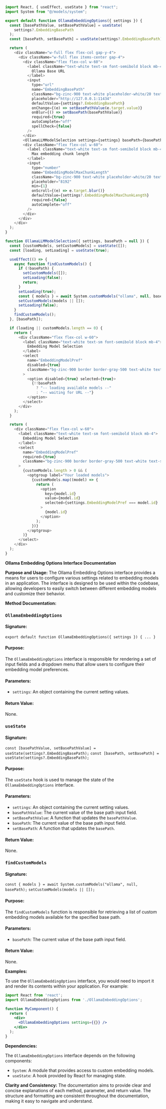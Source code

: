 ```javascript
import React, { useEffect, useState } from "react";
import System from "@/models/system";

export default function OllamaEmbeddingOptions({ settings }) {
  const [basePathValue, setBasePathValue] = useState(
    settings?.EmbeddingBasePath
  );
  const [basePath, setBasePath] = useState(settings?.EmbeddingBasePath);

  return (
    <div className="w-full flex flex-col gap-y-4">
      <div className="w-full flex items-center gap-4">
        <div className="flex flex-col w-60">
          <label className="text-white text-sm font-semibold block mb-4">
            Ollama Base URL
          </label>
          <input
            type="url"
            name="EmbeddingBasePath"
            className="bg-zinc-900 text-white placeholder-white/20 text-sm rounded-lg focus:border-white block w-full p-2.5"
            placeholder="http://127.0.0.1:11434"
            defaultValue={settings?.EmbeddingBasePath}
            onChange={(e) => setBasePathValue(e.target.value)}
            onBlur={() => setBasePath(basePathValue)}
            required={true}
            autoComplete="off"
            spellCheck={false}
          />
        </div>
        <OllamaLLMModelSelection settings={settings} basePath={basePath} />
        <div className="flex flex-col w-60">
          <label className="text-white text-sm font-semibold block mb-4">
            Max embedding chunk length
          </label>
          <input
            type="number"
            name="EmbeddingModelMaxChunkLength"
            className="bg-zinc-900 text-white placeholder-white/20 text-sm rounded-lg focus:border-white block w-full p-2.5"
            placeholder="8192"
            min={1}
            onScroll={(e) => e.target.blur()}
            defaultValue={settings?.EmbeddingModelMaxChunkLength}
            required={false}
            autoComplete="off"
          />
        </div>
      </div>
    </div>
  );
}

function OllamaLLMModelSelection({ settings, basePath = null }) {
  const [customModels, setCustomModels] = useState([]);
  const [loading, setLoading] = useState(true);

  useEffect(() => {
    async function findCustomModels() {
      if (!basePath) {
        setCustomModels([]);
        setLoading(false);
        return;
      }
      setLoading(true);
      const { models } = await System.customModels("ollama", null, basePath);
      setCustomModels(models || []);
      setLoading(false);
    }
    findCustomModels();
  }, [basePath]);

  if (loading || customModels.length == 0) {
    return (
      <div className="flex flex-col w-60">
        <label className="text-white text-sm font-semibold block mb-4">
          Embedding Model Selection
        </label>
        <select
          name="EmbeddingModelPref"
          disabled={true}
          className="bg-zinc-900 border border-gray-500 text-white text-sm rounded-lg block w-full p-2.5"
        >
          <option disabled={true} selected={true}>
            {!!basePath
              ? "-- loading available models --"
              : "-- waiting for URL --"}
          </option>
        </select>
      </div>
    );
  }

  return (
    <div className="flex flex-col w-60">
      <label className="text-white text-sm font-semibold block mb-4">
        Embedding Model Selection
      </label>
      <select
        name="EmbeddingModelPref"
        required={true}
        className="bg-zinc-900 border border-gray-500 text-white text-sm rounded-lg block w-full p-2.5"
      >
        {customModels.length > 0 && (
          <optgroup label="Your loaded models">
            {customModels.map((model) => {
              return (
                <option
                  key={model.id}
                  value={model.id}
                  selected={settings.EmbeddingModelPref === model.id}
                >
                  {model.id}
                </option>
              );
            })}
          </optgroup>
        )}
      </select>
    </div>
  );
}

```
**Ollama Embedding Options Interface Documentation**

**Purpose and Usage:**
The Ollama Embedding Options interface provides a means for users to configure various settings related to embedding models in an application. The interface is designed to be used within the codebase, allowing developers to easily switch between different embedding models and customize their behavior.

**Method Documentation:**

### `OllamaEmbeddingOptions`

#### Signature:
`export default function OllamaEmbeddingOptions({ settings }) { ... }`

#### Purpose:
The `OllamaEmbeddingOptions` interface is responsible for rendering a set of input fields and a dropdown menu that allow users to configure their embedding model preferences.

#### Parameters:

* `settings`: An object containing the current setting values.

#### Return Value:
None.

### `useState`

#### Signature:
`const [basePathValue, setBasePathValue] = useState(settings?.EmbeddingBasePath);`
`const [basePath, setBasePath] = useState(settings?.EmbeddingBasePath);`

#### Purpose:
The `useState` hook is used to manage the state of the `OllamaEmbeddingOptions` interface.

#### Parameters:

* `settings`: An object containing the current setting values.
* `basePathValue`: The current value of the base path input field.
* `setBasePathValue`: A function that updates the `basePathValue`.
* `basePath`: The current value of the base path input field.
* `setBasePath`: A function that updates the `basePath`.

#### Return Value:
None.

### `findCustomModels`

#### Signature:
`const { models } = await System.customModels("ollama", null, basePath);`
`setCustomModels(models || []);`

#### Purpose:
The `findCustomModels` function is responsible for retrieving a list of custom embedding models available for the specified base path.

#### Parameters:

* `basePath`: The current value of the base path input field.

#### Return Value:
None.

**Examples:**

To use the `OllamaEmbeddingOptions` interface, you would need to import it and render its contents within your application. For example:
```jsx
import React from 'react';
import OllamaEmbeddingOptions from './OllamaEmbeddingOptions';

function MyComponent() {
  return (
    <div>
      <OllamaEmbeddingOptions settings={{}} />
    </div>
  );
}
```
**Dependencies:**

The `OllamaEmbeddingOptions` interface depends on the following components:

* `System`: A module that provides access to custom embedding models.
* `useState`: A hook provided by React for managing state.

**Clarity and Consistency:**
The documentation aims to provide clear and concise explanations of each method, parameter, and return value. The structure and formatting are consistent throughout the documentation, making it easy to navigate and understand.